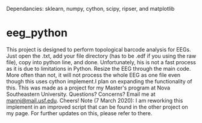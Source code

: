 Dependancies: sklearn, numpy, cython, scipy, ripser, and matplotlib
# eeg_python
This project is designed to perform topological barcode analysis for EEGs. 
Just open the .txt, add your file directory (has to be .edf if you using the raw file), copy into python line, and done. 
Unfortunately, his is not a fast process as it is due to limitations in Python.
Resize the EEG through the main code. 
More often than not, it will not process the whole EEG as one file even though this uses cython implement.I plan on expanding the functionality of this. 
This was made as a project for my Master's program at Nova Southeastern University.
Questions? Concerns? Email me at mannj@mail.usf.edu.
Cheers!
Note (7 March 2020): I am reworking this implement in an improved script that can be found in the other project on my page. For further updates on this, please refer to there. 

